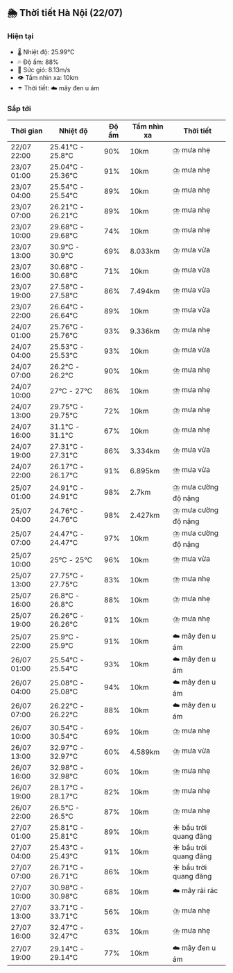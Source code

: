 ## 🌦️ Thời tiết Hà Nội (22/07)

### Hiện tại

- 🌡️ Nhiệt độ: 25.99℃
- 💦 Độ ẩm: 88%
- 💨 Sức gió: 8.13m/s
- 👁️ Tầm nhìn xa: 10km
- ☂️ Thời tiết: ☁️ mây đen u ám

### Sắp tới

| Thời gian | Nhiệt độ | Độ ẩm | Tầm nhìn xa | Thời tiết |
| --- | --- | --- | --- | --- |
| 22/07 22:00 | 25.41℃ - 25.8℃ | 90% | 10km | ⛈️ mưa nhẹ |
| 23/07 01:00 | 25.04℃ - 25.36℃ | 91% | 10km | ⛈️ mưa nhẹ |
| 23/07 04:00 | 25.54℃ - 25.54℃ | 89% | 10km | ⛈️ mưa nhẹ |
| 23/07 07:00 | 26.21℃ - 26.21℃ | 89% | 10km | ⛈️ mưa nhẹ |
| 23/07 10:00 | 29.68℃ - 29.68℃ | 74% | 10km | ⛈️ mưa nhẹ |
| 23/07 13:00 | 30.9℃ - 30.9℃ | 69% | 8.033km | ⛈️ mưa vừa |
| 23/07 16:00 | 30.68℃ - 30.68℃ | 71% | 10km | ⛈️ mưa vừa |
| 23/07 19:00 | 27.58℃ - 27.58℃ | 86% | 7.494km | ⛈️ mưa vừa |
| 23/07 22:00 | 26.64℃ - 26.64℃ | 89% | 10km | ⛈️ mưa vừa |
| 24/07 01:00 | 25.76℃ - 25.76℃ | 93% | 9.336km | ⛈️ mưa nhẹ |
| 24/07 04:00 | 25.53℃ - 25.53℃ | 93% | 10km | ⛈️ mưa vừa |
| 24/07 07:00 | 26.2℃ - 26.2℃ | 90% | 10km | ⛈️ mưa nhẹ |
| 24/07 10:00 | 27℃ - 27℃ | 86% | 10km | ⛈️ mưa nhẹ |
| 24/07 13:00 | 29.75℃ - 29.75℃ | 72% | 10km | ⛈️ mưa nhẹ |
| 24/07 16:00 | 31.1℃ - 31.1℃ | 67% | 10km | ⛈️ mưa nhẹ |
| 24/07 19:00 | 27.31℃ - 27.31℃ | 86% | 3.334km | ⛈️ mưa vừa |
| 24/07 22:00 | 26.17℃ - 26.17℃ | 91% | 6.895km | ⛈️ mưa vừa |
| 25/07 01:00 | 24.91℃ - 24.91℃ | 98% | 2.7km | ⛈️ mưa cường độ nặng |
| 25/07 04:00 | 24.76℃ - 24.76℃ | 98% | 2.427km | ⛈️ mưa cường độ nặng |
| 25/07 07:00 | 24.47℃ - 24.47℃ | 97% | 10km | ⛈️ mưa cường độ nặng |
| 25/07 10:00 | 25℃ - 25℃ | 96% | 10km | ⛈️ mưa vừa |
| 25/07 13:00 | 27.75℃ - 27.75℃ | 83% | 10km | ⛈️ mưa nhẹ |
| 25/07 16:00 | 26.8℃ - 26.8℃ | 88% | 10km | ⛈️ mưa nhẹ |
| 25/07 19:00 | 26.26℃ - 26.26℃ | 91% | 10km | ⛈️ mưa nhẹ |
| 25/07 22:00 | 25.9℃ - 25.9℃ | 91% | 10km | ☁️ mây đen u ám |
| 26/07 01:00 | 25.54℃ - 25.54℃ | 93% | 10km | ☁️ mây đen u ám |
| 26/07 04:00 | 25.08℃ - 25.08℃ | 94% | 10km | ☁️ mây đen u ám |
| 26/07 07:00 | 26.22℃ - 26.22℃ | 88% | 10km | ☁️ mây đen u ám |
| 26/07 10:00 | 30.54℃ - 30.54℃ | 69% | 10km | ⛈️ mưa nhẹ |
| 26/07 13:00 | 32.97℃ - 32.97℃ | 60% | 4.589km | ⛈️ mưa vừa |
| 26/07 16:00 | 32.98℃ - 32.98℃ | 60% | 10km | ⛈️ mưa nhẹ |
| 26/07 19:00 | 28.17℃ - 28.17℃ | 82% | 10km | ⛈️ mưa nhẹ |
| 26/07 22:00 | 26.5℃ - 26.5℃ | 87% | 10km | ⛈️ mưa nhẹ |
| 27/07 01:00 | 25.81℃ - 25.81℃ | 89% | 10km | ☀️ bầu trời quang đãng |
| 27/07 04:00 | 25.43℃ - 25.43℃ | 91% | 10km | ☀️ bầu trời quang đãng |
| 27/07 07:00 | 26.71℃ - 26.71℃ | 86% | 10km | ☀️ bầu trời quang đãng |
| 27/07 10:00 | 30.98℃ - 30.98℃ | 68% | 10km | ☁️ mây rải rác |
| 27/07 13:00 | 33.71℃ - 33.71℃ | 56% | 10km | ⛈️ mưa nhẹ |
| 27/07 16:00 | 32.47℃ - 32.47℃ | 63% | 10km | ⛈️ mưa nhẹ |
| 27/07 19:00 | 29.14℃ - 29.14℃ | 77% | 10km | ☁️ mây đen u ám |
